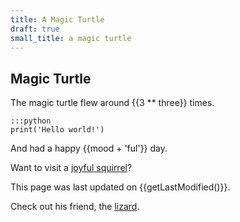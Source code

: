 ```yaml
---
title: A Magic Turtle
draft: true
small_title: a magic turtle
---
```


Magic Turtle
------------
The magic turtle flew around {{3 ** three}} times.

    :::python
    print('Hello world!')

And had a happy {{mood + 'ful'}} day.

Want to visit a [joyful squirrel]({{link("joyful-squirrel")}})?

This page was last updated on {{getLastModified()}}.

Check out his friend, the [lizard]({{link('lizard')}}).

